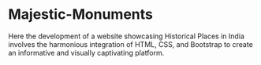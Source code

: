 # Majestic-Monuments
Here the development of a website showcasing Historical Places in India involves the harmonious integration of HTML, CSS, and Bootstrap to create an informative and visually captivating platform.
